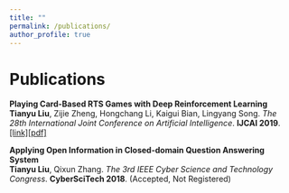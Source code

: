 ```yaml
---
title: ""
permalink: /publications/
author_profile: true
---
```


Publications
======
<b>Playing Card-Based RTS Games with Deep Reinforcement Learning</b> <br> 
<b>Tianyu Liu</b>, Zijie Zheng, Hongchang Li, Kaigui Bian, Lingyang Song.
<i>The 28th International Joint Conference on Artificial Intelligence</i>. <b>IJCAI 2019</b>. [[link]](https://www.ijcai.org/proceedings/2019/631)[[pdf]](https://www.ijcai.org/proceedings/2019/0631.pdf)

<b>Applying Open Information in Closed-domain Question Answering System</b> <br> 
<b>Tianyu Liu</b>, Qixun Zhang.
<i>The 3rd IEEE Cyber Science and Technology Congress</i>. <b>CyberSciTech 2018</b>.
(Accepted, Not Registered)
